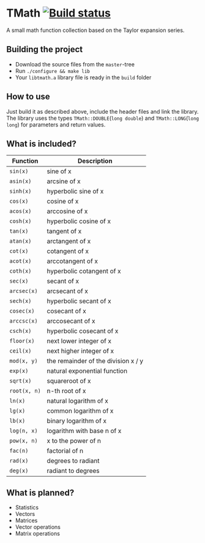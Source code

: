 # TMath [![Build status](https://travis-ci.org/mooxmirror/tmath.svg)](https://travis-ci.org/mooxmirror/tmath)
A small math function collection based on the Taylor expansion series.

## Building the project
- Download the source files from the `master`-tree
- Run `./configure && make lib`
- Your `libtmath.a` library file is ready in the `build` folder

## How to use
Just build it as described above, include the header files and link the library.
The library uses the types `TMath::DOUBLE`(`long double`) and `TMath::LONG`(`long long`) for parameters and return values.

## What is included?

Function     | Description
------------ | -----------------------------------
`sin(x)`     | sine of x
`asin(x)`    | arcsine of x
`sinh(x)`    | hyperbolic sine of x
`cos(x)`     | cosine of x
`acos(x)`    | arccosine of x
`cosh(x)`    | hyperbolic cosine of x
`tan(x)`     | tangent of x
`atan(x)`    | arctangent of x
`cot(x)`     | cotangent of x
`acot(x)`    | arccotangent of x
`coth(x)`    | hyperbolic cotangent of x
`sec(x)`     | secant of x
`arcsec(x)`  | arcsecant of x
`sech(x)`    | hyperbolic secant of x
`cosec(x)`   | cosecant of x
`arccsc(x)`  | arccosecant of x
`csch(x)`    | hyperbolic cosecant of x
`floor(x)`   | next lower integer of x
`ceil(x)`    | next higher integer of x
`mod(x, y)`  | the remainder of the division x / y
`exp(x)`     | natural exponential function
`sqrt(x)`    | squareroot of x
`root(x, n)` | n-th root of x
`ln(x)`      | natural logarithm of x
`lg(x)`      | common logarithm of x
`lb(x)`      | binary logarithm of x
`log(n, x)`  | logarithm with base n of x
`pow(x, n)`  | x to the power of n
`fac(n)`     | factorial of n
`rad(x)`     | degrees to radiant
`deg(x)`     | radiant to degrees

## What is planned?
- Statistics
- Vectors
- Matrices
- Vector operations
- Matrix operations

